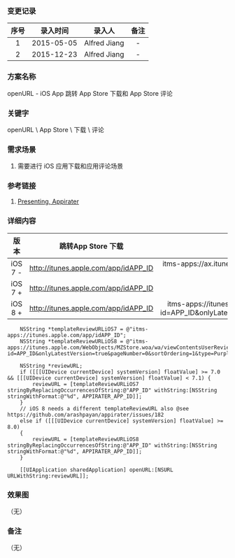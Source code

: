 ### 变更记录

| 序号 | 录入时间 | 录入人 | 备注 |
|:--------:|:--------:|:--------:|:--------:|
| 1 | 2015-05-05 | Alfred Jiang | - |
| 2 | 2015-12-23 | Alfred Jiang | - |

### 方案名称

openURL - iOS App 跳转 App Store 下载和 App Store 评论

### 关键字

openURL \ App Store \ 下载 \ 评论

### 需求场景

1. 需要进行 iOS 应用下载和应用评论场景

### 参考链接

1. [Presenting, Appirater](https://arashpayan.com/blog/2009/09/07/presenting-appirater/)

### 详细内容

| 版本 | 跳转App Store 下载 | 跳转App Store 评论 |
| :--: | :--: | :--: |
| iOS 7 - |  http://itunes.apple.com/app/idAPP_ID |itms-apps://ax.itunes.apple.com/WebObjects/MZStore.woa/wa/viewContentsUserReviews?type=Purple+Software&id=APP_ID |
| iOS 7 + | http://itunes.apple.com/app/idAPP_ID | itms-apps://itunes.apple.com/app/idAPP_ID |
| iOS 8 + | http://itunes.apple.com/app/idAPP_ID | itms-apps://itunes.apple.com/WebObjects/MZStore.woa/wa/viewContentsUserReviews?id=APP_ID&onlyLatestVersion=true&pageNumber=0&sortOrdering=1&type=Purple+Software |

```
    NSString *templateReviewURLiOS7 = @"itms-apps://itunes.apple.com/app/idAPP_ID";
    NSString *templateReviewURLiOS8 = @"itms-apps://itunes.apple.com/WebObjects/MZStore.woa/wa/viewContentsUserReviews?id=APP_ID&onlyLatestVersion=true&pageNumber=0&sortOrdering=1&type=Purple+Software";

    NSString *reviewURL;
    if ([[[UIDevice currentDevice] systemVersion] floatValue] >= 7.0 && [[[UIDevice currentDevice] systemVersion] floatValue] < 7.1) {
        reviewURL = [templateReviewURLiOS7 stringByReplacingOccurrencesOfString:@"APP_ID" withString:[NSString stringWithFormat:@"%d", APPIRATER_APP_ID]];
    }
    // iOS 8 needs a different templateReviewURL also @see https://github.com/arashpayan/appirater/issues/182
    else if ([[[UIDevice currentDevice] systemVersion] floatValue] >= 8.0)
    {
        reviewURL = [templateReviewURLiOS8 stringByReplacingOccurrencesOfString:@"APP_ID" withString:[NSString stringWithFormat:@"%d", APPIRATER_APP_ID]];
    }

    [[UIApplication sharedApplication] openURL:[NSURL URLWithString:reviewURL]];
```

### 效果图
（无）

### 备注
（无）